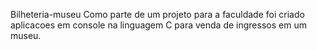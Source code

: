 Bilheteria-museu
Como parte de um projeto para a faculdade foi criado aplicacoes em console na linguagem C para venda de ingressos em um museu.
